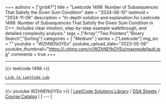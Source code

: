 
+++
authors = ["grid47"]
title = "Leetcode 1498: Number of Subsequences That Satisfy the Given Sum Condition"
date = "2024-06-10"
lastmod = "2024-11-06"
description = "In-depth solution and explanation for Leetcode 1498: Number of Subsequences That Satisfy the Given Sum Condition in C++. Includes clear intuition, step-by-step example walkthrough, and detailed complexity analysis."
tags = ["Array","Two Pointers","Binary Search","Sorting"]
categories = [
    "Medium"
]
series = ["Leetcode"]
img_src = ""
youtube = "WZhNEfbGYEo"
youtube_upload_date="2023-05-06"
youtube_thumbnail="https://i.ytimg.com/vi/WZhNEfbGYEo/maxresdefault.jpg"
comments = true
+++



---
{{< leetcode 1498 >}}

[`Link to LeetCode Lab`](https://leetcode.com/problems/number-of-subsequences-that-satisfy-the-given-sum-condition/description/)

---
{{< youtube WZhNEfbGYEo >}}
| [LeetCode Solutions Library](https://grid47.xyz/leetcode/) / [DSA Sheets](https://grid47.xyz/sheets/) / [Course Catalog](https://grid47.xyz/courses/) |
| --- |
